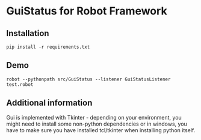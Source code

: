 GuiStatus for Robot Framework
=============================

## Installation

`pip install -r requirements.txt`

## Demo

`robot --pythonpath src/GuiStatus --listener GuiStatusListener test.robot`

## Additional information

Gui is implemented with Tkinter - depending on your environment, 
you might need to install some non-python dependencies or in windows, 
you have to make sure you have installed tcl/tkinter when installing 
python itself.
